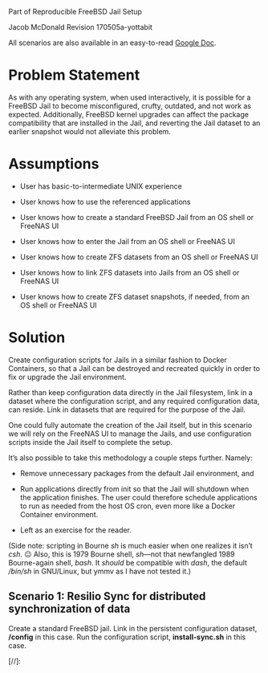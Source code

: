 Part of Reproducible FreeBSD Jail Setup

Jacob McDonald
Revision 170505a-yottabit

All scenarios are also available in an easy-to-read [Google Doc][gdoc].

# Problem Statement

As with any operating system, when used interactively, it is possible for a FreeBSD Jail to become misconfigured, crufty, outdated, and not work as expected. Additionally, FreeBSD kernel upgrades can affect the package compatibility that are installed in the Jail, and reverting the Jail dataset to an earlier snapshot would not alleviate this problem.

# Assumptions

* User has basic-to-intermediate UNIX experience

* User knows how to use the referenced applications

* User knows how to create a standard FreeBSD Jail from an OS shell or FreeNAS UI

* User knows how to enter the Jail from an OS shell or FreeNAS UI

* User knows how to create ZFS datasets from an OS shell or FreeNAS UI

* User knows how to link ZFS datasets into Jails from an OS shell or FreeNAS UI

* User knows how to create ZFS dataset snapshots, if needed, from an OS shell or FreeNAS UI

# Solution

Create configuration scripts for Jails in a similar fashion to Docker Containers, so that a Jail can be destroyed and recreated quickly in order to fix or upgrade the Jail environment.

Rather than keep configuration data directly in the Jail filesystem, link in a dataset where the configuration script, and any required configuration data, can reside. Link in datasets that are required for the purpose of the Jail.

One could fully automate the creation of the Jail itself, but in this scenario we will rely on the FreeNAS UI to manage the Jails, and use configuration scripts inside the Jail itself to complete the setup.

It’s also possible to take this methodology a couple steps further. Namely:

* Remove unnecessary packages from the default Jail environment, and

* Run applications directly from init so that the Jail will shutdown when the application finishes. The user could therefore schedule applications to run as needed from the host OS cron, even more like a Docker Container environment.

* Left as an exercise for the reader.

(Side note: scripting in Bourne *sh* is much easier when one realizes it isn’t *csh*. 😐 Also, this is 1979 Bourne shell, *sh*—not that newfangled 1989 Bourne-again shell, *bash*. It *should* be compatible with *dash*, the default */bin/sh* in GNU/Linux, but ymmv as I have not tested it.)

## Scenario 1: Resilio Sync for distributed synchronization of data

Create a standard FreeBSD jail. Link in the persistent configuration dataset, **/config** in this case. Run the configuration script, **install-sync.sh** in this case.

[//]:

  [gdoc]: https://docs.google.com/document/d/1LSr3J6hdnCDQHfiH45K3HMvEqzbug7GeUeDa_6b_Hhc

